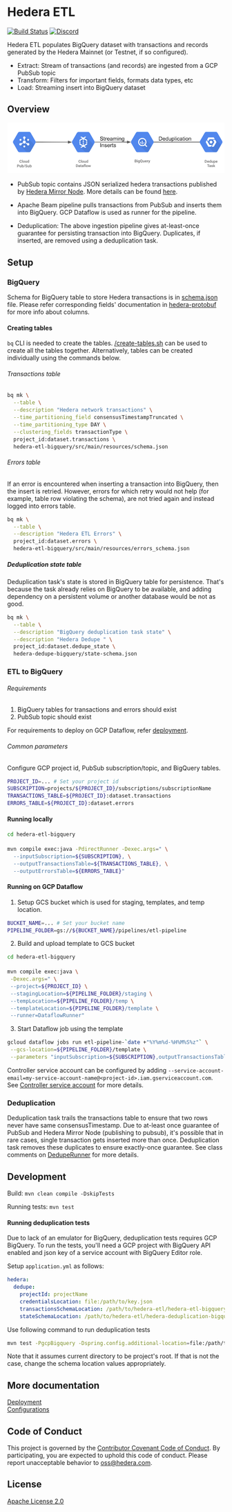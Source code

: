 # Hedera ETL

[![Build Status](https://travis-ci.org/blockchain-etl/hedera-etl.png)](https://travis-ci.org/blockchain-etl/hedera-etl)
[![Discord](https://img.shields.io/badge/discord-join%20chat-blue.svg)](https://hedera.com/discord)

Hedera ETL populates BigQuery dataset with transactions and records generated by the Hedera Mainnet (or Testnet, if so configured).
- Extract: Stream of transactions (and records) are ingested from a GCP PubSub topic
- Transform: Filters for important fields, formats data types, etc
- Load: Streaming insert into BigQuery dataset

## Overview

![Ingestion](docs/images/hedera_etl_ingestion.png)

- PubSub topic contains JSON serialized hedera transactions published by
[Hedera Mirror Node](https://github.com/hashgraph/hedera-mirror-node). More details can be found [here](work-in-progress).

- Apache Beam pipeline pulls transactions from PubSub and inserts them into BigQuery. GCP Dataflow is used as runner for
the pipeline.

- Deduplication: The above ingestion pipeline gives at-least-once guarantee for persisting transaction into BigQuery.
Duplicates, if inserted, are removed using a deduplication task.

## Setup

### BigQuery

Schema for BigQuery table to store Hedera transactions is in
[schema.json](hedera-etl-bigquery/src/main/resources/schema.json) file. Please refer corresponding fields'
documentation in [hedera-protobuf](https://github.com/hashgraph/hedera-protobuf/tree/master/src/main/proto) for more
info about columns.

#### Creating tables

`bq` CLI is needed to create the tables. [/create-tables.sh](scripts/create-tables.sh) can be used to create all the
tables together. Alternatively, tables can be created individually using the commands below.

###### Transactions table

```bash
bq mk \
  --table \
  --description "Hedera network transactions" \
  --time_partitioning_field consensusTimestampTruncated \
  --time_partitioning_type DAY \
  --clustering_fields transactionType \
  project_id:dataset.transactions \
  hedera-etl-bigquery/src/main/resources/schema.json
```

###### Errors table

If an error is encountered when inserting a transaction into BigQuery, then the insert is retried. However, errors
for which retry would not help (for example, table row violating the schema), are not tried again and instead logged
into errors table.

```bash
bq mk \
  --table \
  --description "Hedera ETL Errors" \
  project_id:dataset.errors \
  hedera-etl-bigquery/src/main/resources/errors_schema.json
```

##### Deduplication state table
Deduplication task's state is stored in BigQuery table for persistence. That's because the task already relies on
BigQuery to be available, and adding dependency on a persistent volume or another database would be not as good.

```bash
bq mk \
  --table \
  --description "BigQuery deduplication task state" \
  --description "Hedera Dedupe " \
  project_id:dataset.dedupe_state \
  hedera-dedupe-bigquery/state-schema.json
```


### ETL to BigQuery

###### Requirements

1. BigQuery tables for transactions and errors should exist
2. PubSub topic should exist

For requirements to deploy on GCP Dataflow, refer [deployment](docs/deployment.md).

###### Common parameters

Configure GCP project id, PubSub subscription/topic, and BigQuery tables.

```bash
PROJECT_ID=... # Set your project id
SUBSCRIPTION=projects/${PROJECT_ID}/subscriptions/subscriptionName
TRANSACTIONS_TABLE=${PROJECT_ID}:dataset.transactions
ERRORS_TABLE=${PROJECT_ID}:dataset.errors
```

#### Running locally

```bash
cd hedera-etl-bigquery

mvn compile exec:java -PdirectRunner -Dexec.args=" \
  --inputSubscription=${SUBSCRIPTION}, \
  --outputTransactionsTable=${TRANSACTIONS_TABLE}, \
  --outputErrorsTable=${ERRORS_TABLE}"
```

#### Running on GCP Dataflow

1. Setup GCS bucket which is used for staging, templates, and temp location.

```bash
BUCKET_NAME=... # Set your bucket name
PIPELINE_FOLDER=gs://${BUCKET_NAME}/pipelines/etl-pipeline
```

2. Build and upload template to GCS bucket

```bash
cd hedera-etl-bigquery

mvn compile exec:java \
 -Dexec.args=" \
 --project=${PROJECT_ID} \
 --stagingLocation=${PIPELINE_FOLDER}/staging \
 --tempLocation=${PIPELINE_FOLDER}/temp \
 --templateLocation=${PIPELINE_FOLDER}/template \
 --runner=DataflowRunner"
```

3. Start Dataflow job using the template

```bash
gcloud dataflow jobs run etl-pipeline-`date +"%Y%m%d-%H%M%S%z"` \
 --gcs-location=${PIPELINE_FOLDER}/template \
 --parameters "inputSubscription=${SUBSCRIPTION},outputTransactionsTable=${TRANSACTIONS_TABLE},outputErrorsTable=${ERRORS_TABLE}"
```
Controller service account can be configured by adding
`--service-account-email=my-service-account-name@<project-id>.iam.gserviceaccount.com`. See
[Controller service account](https://cloud.google.com/dataflow/docs/concepts/security-and-permissions#controller_service_account)
for more details.

### Deduplication

Deduplication task trails the transactions table to ensure that two rows never have same consensusTimestamp. Due to
at-least once guarantee of PubSub and Hedera Mirror Node (publishing to pubsub), it's possible that in rare cases,
single transaction gets inserted more than once. Deduplication task removes these duplicates to ensure exactly-once
guarantee. See class comments on [DedupeRunner](hedera-dedupe-bigquery/src/main/java/com/hedera/dedupe/DedupeRunner.java)
for more details.

## Development

Build: `mvn clean compile -DskipTests`

Running tests: `mvn test`

#### Running deduplication tests

Due to lack of an emulator for BigQuery, deduplication tests requires GCP BigQuery. To run the tests, you'll need a
GCP project with BigQuery API enabled and json key of a service account with BigQuery Editor role.

Setup `application.yml` as follows:
```yaml
hedera:
  dedupe:
    projectId: projectName
    credentialsLocation: file:/path/to/key.json
    transactionsSchemaLocation: /path/to/hedera-etl/hedera-etl-bigquery/src/main/resources/schema.json
    stateSchemaLocation: /path/to/hedera-etl/hedera-deduplication-bigquery/state-schema.json
```

Use following command to run deduplication tests
```bash
mvn test -PgcpBigquery -Dspring.config.additional-location=file:/path/to/dir/with/yaml/file/
```
Note that it assumes current directory to be project's root. If that is not the case, change the schema location
values appropriately.

## More documentation
[Deployment](docs/deployment.md) \
[Configurations](docs/configurations.md)

## Code of Conduct
This project is governed by the [Contributor Covenant Code of Conduct](CODE_OF_CONDUCT.md). By participating, you are
expected to uphold this code of conduct. Please report unacceptable behavior to [oss@hedera.com](mailto:oss@hedera.com).

## License
[Apache License 2.0](LICENSE)
